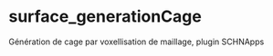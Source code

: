 surface_generationCage
======================

Génération de cage par voxellisation de maillage, plugin SCHNApps
